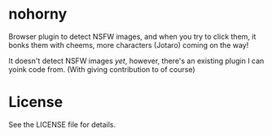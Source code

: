 # nohorny

Browser plugin to detect NSFW images, and when you try to click them, it bonks them with cheems, more characters (Jotaro) coming on the way!

It doesn't detect NSFW images _yet_, however, there's an existing plugin I can yoink code from. (With giving contribution to of course)

# License 

See the LICENSE file for details.
